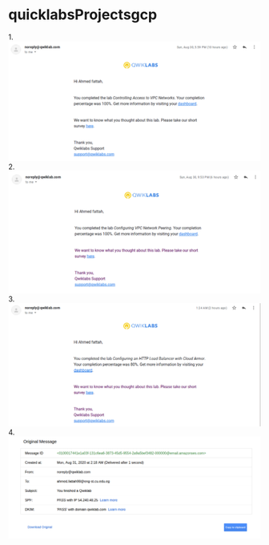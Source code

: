 # quicklabsProjectsgcp
1.![alt text](labs/lab1.png)
2.![alt text](labs/lab2.png)
3.![alt text](labs/lab3.png)
4.![alt text](labs/lab4.png)

